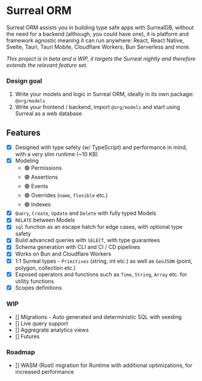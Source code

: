# Surreal ORM

Surreal ORM assists you in building type safe apps with SurrealDB, without the need for a backend (although, you could have one), it is platform and framework agnostic meaning it can run anywhere: React, React Native, Svelte, Tauri, Tauri Mobile, Cloudflare Workers, Bun Serverless and more.

*This project is in beta and a WIP, it targets the Surreal nightly and therefore extends the relevant feature set.*

### Design goal

1) Write your models and logic in Surreal ORM, ideally in its own package: `@org/models`
2) Write your frontend / backend, import `@org/models` and start using Surreal as a web database

## Features

- [x] Designed with type safety (w/ TypeScript) and performance in mind, with a very slim runtime (~10 KB)
- [x] Modeling 
	- 🟢 Permissions
	- 🟢 Assertions
	- 🟢 Events
	- 🟢 Overrides (`name`, `flexible` etc.)
	- 🟢 Indexes
- [x] `Query`, `Create`, `Update` and `Delete` with fully typed Models
- [x] `RELATE` between Models
- [x] `sql` function as an escape hatch for edge cases, with optional type safety
- [x] Build advanced queries with `SELECT`, with type guarantees
- [x] Schema generation with CLI and CI / CD pipelines
- [x] Works on Bun and Cloudflare Workers
- [x] 1:1 Surreal types - `Primitives` (string, int etc.) as well as `GeoJSON` (point, polygon, collection etc.)
- [x] Exposed operators and functions such as `Time`, `String`, `Array` etc. for utility functions
- [x] Scopes definitions

### WIP
- [] Migrations - Auto generated and deterministic SQL with seeding
- [] Live query support
- [] Aggregrate analytics views
- [] Futures

### Roadmap
- [] WASM (Rust) migration for Runtime with additional optimizations, for increased performance